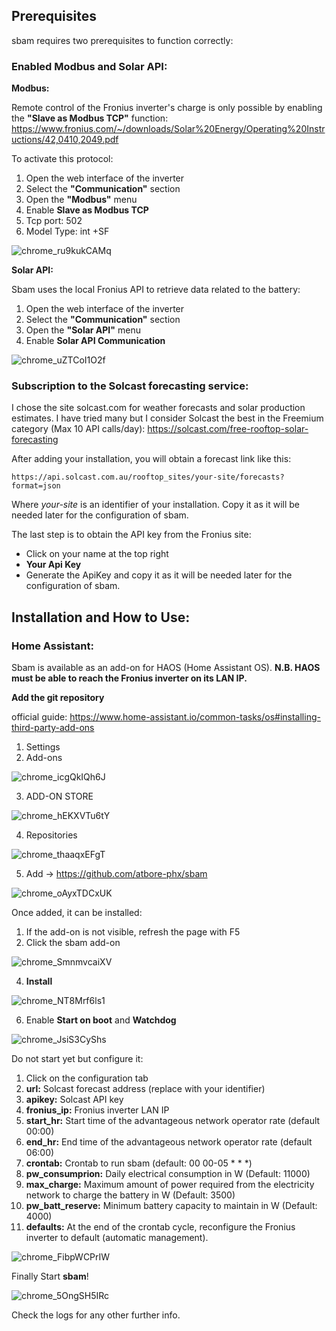 ## Prerequisites

sbam requires two prerequisites to function correctly:

### Enabled Modbus and Solar API:

**Modbus:**

Remote control of the Fronius inverter's charge is only possible by enabling the **"Slave as Modbus TCP"** function: https://www.fronius.com/~/downloads/Solar%20Energy/Operating%20Instructions/42,0410,2049.pdf

To activate this protocol:
1. Open the web interface of the inverter
2. Select the **"Communication"** section
3. Open the **"Modbus"** menu
4. Enable **Slave as Modbus TCP**
5. Tcp port: 502
6. Model Type: int +SF

![chrome_ru9kukCAMq](https://github.com/atbore-phx/sbam/assets/11421185/ec81bbd6-f402-4d47-a180-e20414d7a335)



**Solar API:**

Sbam uses the local Fronius API to retrieve data related to the battery:
1. Open the web interface of the inverter
2. Select the **"Communication"** section
3. Open the **"Solar API"** menu
4. Enable **Solar API Communication**

![chrome_uZTCoI1O2f](https://github.com/atbore-phx/sbam/assets/11421185/818eddd1-678f-45ba-8081-9958882786cf)

### Subscription to the Solcast forecasting service:

I chose the site solcast.com for weather forecasts and solar production estimates. I have tried many but I consider Solcast the best in the Freemium category (Max 10 API calls/day): https://solcast.com/free-rooftop-solar-forecasting

After adding your installation, you will obtain a forecast link like this:

```
https://api.solcast.com.au/rooftop_sites/your-site/forecasts?format=json
```

Where *your-site* is an identifier of your installation. Copy it as it will be needed later for the configuration of sbam.


The last step is to obtain the API key from the Fronius site:
- Click on your name at the top right
- **Your Api Key**
- Generate the ApiKey and copy it as it will be needed later for the configuration of sbam.

## Installation and How to Use:

### Home Assistant:

Sbam is available as an add-on for HAOS (Home Assistant OS).
**N.B. HAOS must be able to reach the Fronius inverter on its LAN IP.**

**Add the git repository**

official guide: https://www.home-assistant.io/common-tasks/os#installing-third-party-add-ons

1. Settings
2. Add-ons

![chrome_icgQkIQh6J](https://github.com/atbore-phx/sbam/assets/11421185/531eeab3-9910-4fb8-bf71-22d09ec77f95)


3. ADD-ON STORE

![chrome_hEKXVTu6tY](https://github.com/atbore-phx/sbam/assets/11421185/eec5866d-4a5c-4ae0-bd57-05a10fc48b67)

4. Repositories

![chrome_thaaqxEFgT](https://github.com/atbore-phx/sbam/assets/11421185/38bbcb7d-b3c7-4cbc-ba13-4d55292786ef)


5. Add -> https://github.com/atbore-phx/sbam

![chrome_oAyxTDCxUK](https://github.com/atbore-phx/sbam/assets/11421185/bdefb7c5-04d1-4d20-892a-bc864907da31)





Once added, it can be installed:

1. If the add-on is not visible, refresh the page with F5
2. Click the sbam add-on

![chrome_SmnmvcaiXV](https://github.com/atbore-phx/sbam/assets/11421185/2c6aba6a-ef80-40fd-9455-ac19cf30b5b4)

4. **Install**

![chrome_NT8Mrf6ls1](https://github.com/atbore-phx/sbam/assets/11421185/cb9eafe3-a274-4164-a789-1c31a87308e1)

6. Enable **Start on boot** and **Watchdog**

![chrome_JsiS3CyShs](https://github.com/atbore-phx/sbam/assets/11421185/413e2d3d-638b-417c-b906-34d46aee62c0)


Do not start yet but configure it:

1. Click on the configuration tab
2. **url:** Solcast forecast address (replace <YOUR-SITE> with your identifier)
3. **apikey:** Solcast API key
4. **fronius_ip:** Fronius inverter LAN IP
5. **start_hr:** Start time of the advantageous network operator rate (default 00:00)
6. **end_hr:** End time of the advantageous network operator rate (default 06:00)
7. **crontab:** Crontab to run sbam (default: 00 00-05 * * *)
8. **pw_consumprion:** Daily electrical consumption in W (Default: 11000)
9. **max_charge:** Maximum amount of power required from the electricity network to charge the battery in W (Default: 3500)
10. **pw_batt_reserve:** Minimum battery capacity to maintain in W (Default: 4000)
11. **defaults:** At the end of the crontab cycle, reconfigure the Fronius inverter to default (automatic management).

![chrome_FibpWCPrIW](https://github.com/atbore-phx/sbam/assets/11421185/7d17c36b-9e7c-4499-a0f9-557d0ddbe7bb)

Finally Start **sbam**!

![chrome_5OngSH5IRc](https://github.com/atbore-phx/sbam/assets/11421185/9575b453-5132-4a24-9166-bc6d385690f1)

Check the logs for any other further info.